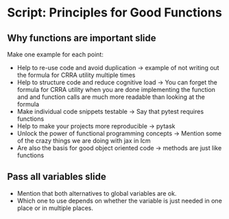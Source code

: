 # Script: Principles for Good Functions

## Why functions are important slide

Make one example for each point:

- Help to re-use code and avoid duplication -> example of not writing out the formula
  for CRRA utility multiple times
- Help to structure code and reduce cognitive load -> You can forget the formula for
  CRRA utility when you are done implementing the function and and function calls are
  much more readable than looking at the formula
- Make individual code snippets testable -> Say that pytest requires functions
- Help to make your projects more reproducible -> pytask
- Unlock the power of functional programming concepts -> Mention some of the crazy
  things we are doing with jax in lcm
- Are also the basis for good object oriented code -> methods are just like functions

## Pass all variables slide

- Mention that both alternatives to global variables are ok.
- Which one to use depends on whether the variable is just needed in one place or in
  multiple places.
